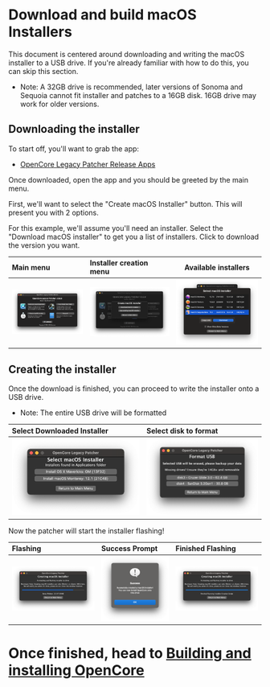# Download and build macOS Installers

This document is centered around downloading and writing the macOS installer to a USB drive. If you're already familiar with how to do this, you can skip this section.

* Note: A 32GB drive is recommended, later versions of Sonoma and Sequoia cannot fit installer and patches to a 16GB disk. 16GB drive may work for older versions.

## Downloading the installer

To start off, you'll want to grab the app:

* [OpenCore Legacy Patcher Release Apps](https://github.com/dortania/OpenCore-Legacy-Patcher/releases)

Once downloaded, open the app and you should be greeted by the main menu. 

First, we'll want to select the "Create macOS Installer" button. This will present you with 2 options.

For this example, we'll assume you'll need an installer. Select the "Download macOS installer" to get you a list of installers. Click to download the version you want.

| Main menu | Installer creation menu | Available installers |
| :--- | :--- | --- |
| ![OCLP GUI Main Menu](./images/OCLP-GUI-Main-Menu.png) | ![OCLP GUI Installer Create Installer Menu](./images/OCLP-GUI-Create-Installer-Menu.png) | ![OCLP GUI Installer Download Listed Products](./images/OCLP-GUI-Installer-Download-Listed-Products.png) |


## Creating the installer

Once the download is finished, you can proceed to write the installer onto a USB drive.

* Note: The entire USB drive will be formatted

| Select Downloaded Installer | Select disk to format |
| :--- | :--- |
| ![](./images/OCLP-GUI-Installer-Select-Local-Installer.png) | ![](./images/OCLP-GUI-Installer-Format-USB.png) |

Now the patcher will start the installer flashing!

| Flashing | Success Prompt | Finished Flashing |
| :--- | :--- | :--- |
| ![](./images/OCLP-GUI-Installer-Flashing-Process.png) | ![](./images/OCLP-GUI-Installer-Sucess-Prompt.png) | ![](./images/OCLP-GUI-Installer-Finished-Script.png) |

# Once finished, head to [Building and installing OpenCore](./BUILD.md)
